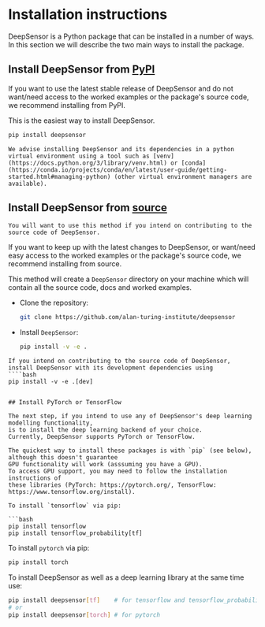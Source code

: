 # Installation instructions

DeepSensor is a Python package that can be installed in a number of ways. In this section we will describe the two main ways to install the package.

## Install DeepSensor from [PyPI](https://pypi.org/project/deepsensor/)

If you want to use the latest stable release of DeepSensor and do not want/need access to the worked examples or the package's source code, we recommend installing from PyPI.

This is the easiest way to install DeepSensor.

```bash
pip install deepsensor
```

```{note}
We advise installing DeepSensor and its dependencies in a python virtual environment using a tool such as [venv](https://docs.python.org/3/library/venv.html) or [conda](https://conda.io/projects/conda/en/latest/user-guide/getting-started.html#managing-python) (other virtual environment managers are available).
```

## Install DeepSensor from [source](https://github.com/alan-turing-institute/deepsensor)

```{note}
You will want to use this method if you intend on contributing to the source code of DeepSensor.
```

If you want to keep up with the latest changes to DeepSensor, or want/need easy access to the worked examples or the package's source code, we recommend installing from source.

This method will create a `DeepSensor` directory on your machine which will contain all the source code, docs and worked examples.

- Clone the repository:

  ```bash
  git clone https://github.com/alan-turing-institute/deepsensor
  ```

- Install `DeepSensor`:

  ```bash
  pip install -v -e .
  ```

```{note}
If you intend on contributing to the source code of DeepSensor, install DeepSensor with its development dependencies using
````bash
pip install -v -e .[dev]
````
```

## Install PyTorch or TensorFlow

The next step, if you intend to use any of DeepSensor's deep learning modelling functionality,
is to install the deep learning backend of your choice.
Currently, DeepSensor supports PyTorch or TensorFlow.

The quickest way to install these packages is with `pip` (see below), although this doesn't guarantee
GPU functionality will work (asssuming you have a GPU).
To access GPU support, you may need to follow the installation instructions of
these libraries (PyTorch: https://pytorch.org/, TensorFlow: https://www.tensorflow.org/install).

To install `tensorflow` via pip:

```bash
pip install tensorflow
pip install tensorflow_probability[tf]
```

To install `pytorch` via pip:

```bash
pip install torch
```

To install DeepSensor as well as a deep learning library at the same time use:

```bash
pip install deepsensor[tf]    # for tensorflow and tensorflow_probability
# or
pip install deepsensor[torch] # for pytorch
```
